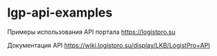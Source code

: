 # lgp-api-examples
Примеры использования API портала https://logistpro.su

Документация API https://wiki.logistpro.su/display/LKB/LogistPro+API
